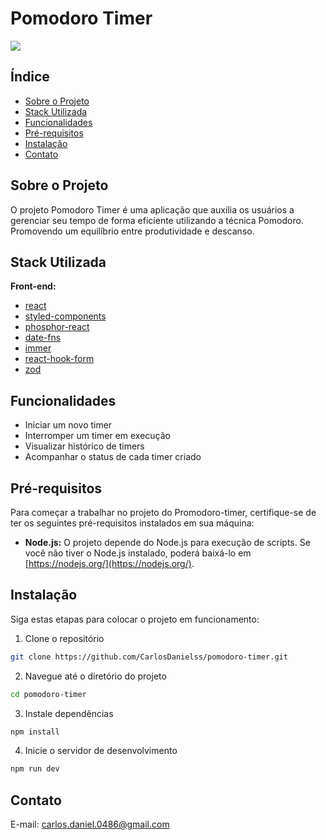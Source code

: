 # Pomodoro Timer

<img src="https://i.imgur.com/T1ikkHi.png" />

## Índice

- [Sobre o Projeto](#sobre-o-projeto)
- [Stack Utilizada](#stack-utilizada)
- [Funcionalidades](#funcionalidades)
- [Pré-requisitos](#pré-requisitos)
- [Instalação](#instalação)
- [Contato](#contato)

## Sobre o Projeto

O projeto Pomodoro Timer é uma aplicação que auxilia os usuários a gerenciar seu tempo de forma eficiente utilizando a técnica Pomodoro. Promovendo um equilíbrio entre produtividade e descanso.

## Stack Utilizada

**Front-end:** 
- [react](https://react.dev/)
- [styled-components](https://styled-components.com/)
- [phosphor-react](https://phosphoricons.com/)
- [date-fns](https://date-fns.org/)
- [immer](https://immerjs.github.io/immer/)
- [react-hook-form](https://www.react-hook-form.com/)
- [zod](https://zod.dev/)

## Funcionalidades

- Iniciar um novo timer
- Interromper um timer em execução
- Visualizar histórico de timers
- Acompanhar o status de cada timer criado

## Pré-requisitos

Para começar a trabalhar no projeto do Promodoro-timer, certifique-se de ter os seguintes pré-requisitos instalados em sua máquina:

- **Node.js:** O projeto depende do Node.js para execução de scripts. Se você não tiver o Node.js instalado, poderá baixá-lo em [https://nodejs.org/](https://nodejs.org/).

## Instalação

Siga estas etapas para colocar o projeto em funcionamento:

1. Clone o repositório
```sh
git clone https://github.com/CarlosDanielss/pomodoro-timer.git
```
2. Navegue até o diretório do projeto
```sh
cd pomodoro-timer
```
3. Instale dependências
```sh
npm install
```
4. Inicie o servidor de desenvolvimento
```sh
npm run dev
```

## Contato

E-mail: carlos.daniel.0486@gmail.com

